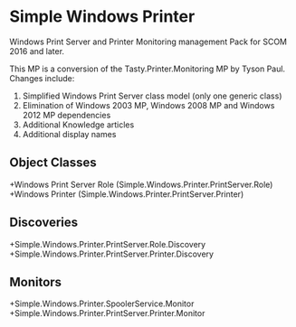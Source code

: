 # Simple Windows Printer
Windows Print Server and Printer Monitoring management Pack for SCOM 2016 and later.

This MP is a conversion of the Tasty.Printer.Monitoring MP by Tyson Paul.  Changes include:

1. Simplified Windows Print Server class model (only one generic class)
2. Elimination of Windows 2003 MP, Windows 2008 MP and Windows 2012 MP dependencies
3. Additional Knowledge articles
4. Additional display names

## Object Classes
+Windows Print Server Role (Simple.Windows.Printer.PrintServer.Role)
+Windows Printer (Simple.Windows.Printer.PrintServer.Printer)

## Discoveries
+Simple.Windows.Printer.PrintServer.Role.Discovery
+Simple.Windows.Printer.PrintServer.Printer.Discovery

## Monitors
+Simple.Windows.Printer.SpoolerService.Monitor
+Simple.Windows.Printer.PrintServer.Printer.Monitor

